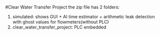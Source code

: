 #Clear Water Transfer Project
the zip file has 2 folders:
1. simulated: shows GUI + AI time estimator + arithmetic leak detection with ghost values for flowmeters(without PLC)
2. clear_water_transfer_project: PLC embedded

